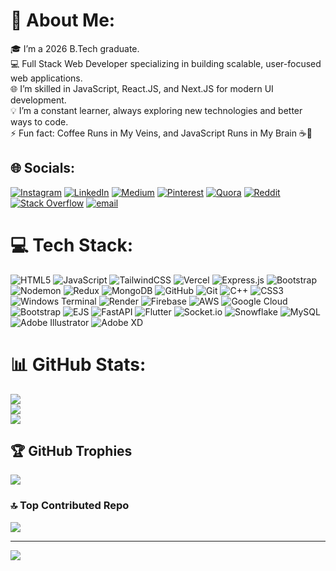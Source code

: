 # 💫 About Me:
🎓 I’m a 2026 B.Tech graduate.<br>💻 Full Stack Web Developer specializing in building scalable, user-focused web applications.<br>🌐 I’m skilled in JavaScript, React.JS, and Next.JS for modern UI development.<br>💡 I’m a constant learner, always exploring new technologies and better ways to code.<br>⚡ Fun fact: Coffee Runs in My Veins, and JavaScript Runs in My Brain ☕🧠


## 🌐 Socials:
[![Instagram](https://img.shields.io/badge/Instagram-%23E4405F.svg?logo=Instagram&logoColor=white)](https://instagram.com/harsh_pal_29) [![LinkedIn](https://img.shields.io/badge/LinkedIn-%230077B5.svg?logo=linkedin&logoColor=white)](https://linkedin.com/in/harsh-pal-17a251253) [![Medium](https://img.shields.io/badge/Medium-12100E?logo=medium&logoColor=white)](https://medium.com/@@harshpal.coder) [![Pinterest](https://img.shields.io/badge/Pinterest-%23E60023.svg?logo=Pinterest&logoColor=white)](https://pinterest.com/harsh_227_pal) [![Quora](https://img.shields.io/badge/Quora-%23B92B27.svg?logo=Quora&logoColor=white)](https://quora.com/profile/Harsh-Pal-692) [![Reddit](https://img.shields.io/badge/Reddit-%23FF4500.svg?logo=Reddit&logoColor=white)](https://reddit.com/user/ChanceAdvance9309) [![Stack Overflow](https://img.shields.io/badge/-Stackoverflow-FE7A16?logo=stack-overflow&logoColor=white)](https://stackoverflow.com/users/29397626) [![email](https://img.shields.io/badge/Email-D14836?logo=gmail&logoColor=white)](mailto:harshpal.coder@gmail.com) 

# 💻 Tech Stack:
![HTML5](https://img.shields.io/badge/html5-%23E34F26.svg?style=for-the-badge&logo=html5&logoColor=white) ![JavaScript](https://img.shields.io/badge/javascript-%23323330.svg?style=for-the-badge&logo=javascript&logoColor=%23F7DF1E) ![TailwindCSS](https://img.shields.io/badge/tailwindcss-%2338B2AC.svg?style=for-the-badge&logo=tailwind-css&logoColor=white) ![Vercel](https://img.shields.io/badge/vercel-%23000000.svg?style=for-the-badge&logo=vercel&logoColor=white) ![Express.js](https://img.shields.io/badge/express.js-%23404d59.svg?style=for-the-badge&logo=express&logoColor=%2361DAFB) ![Bootstrap](https://img.shields.io/badge/bootstrap-%238511FA.svg?style=for-the-badge&logo=bootstrap&logoColor=white) ![Nodemon](https://img.shields.io/badge/NODEMON-%23323330.svg?style=for-the-badge&logo=nodemon&logoColor=%BBDEAD) ![Redux](https://img.shields.io/badge/redux-%23593d88.svg?style=for-the-badge&logo=redux&logoColor=white) ![MongoDB](https://img.shields.io/badge/MongoDB-%234ea94b.svg?style=for-the-badge&logo=mongodb&logoColor=white) ![GitHub](https://img.shields.io/badge/github-%23121011.svg?style=for-the-badge&logo=github&logoColor=white) ![Git](https://img.shields.io/badge/git-%23F05033.svg?style=for-the-badge&logo=git&logoColor=white) ![C++](https://img.shields.io/badge/c++-%2300599C.svg?style=for-the-badge&logo=c%2B%2B&logoColor=white) ![CSS3](https://img.shields.io/badge/css3-%231572B6.svg?style=for-the-badge&logo=css3&logoColor=white) ![Windows Terminal](https://img.shields.io/badge/Windows%20Terminal-%234D4D4D.svg?style=for-the-badge&logo=windows-terminal&logoColor=white) ![Render](https://img.shields.io/badge/Render-%46E3B7.svg?style=for-the-badge&logo=render&logoColor=white) ![Firebase](https://img.shields.io/badge/firebase-%23039BE5.svg?style=for-the-badge&logo=firebase) ![AWS](https://img.shields.io/badge/AWS-%23FF9900.svg?style=for-the-badge&logo=amazon-aws&logoColor=white) ![Google Cloud](https://img.shields.io/badge/GoogleCloud-%234285F4.svg?style=for-the-badge&logo=google-cloud&logoColor=white) ![Bootstrap](https://img.shields.io/badge/bootstrap-%238511FA.svg?style=for-the-badge&logo=bootstrap&logoColor=white) ![EJS](https://img.shields.io/badge/ejs-%23B4CA65.svg?style=for-the-badge&logo=ejs&logoColor=black) ![FastAPI](https://img.shields.io/badge/FastAPI-005571?style=for-the-badge&logo=fastapi) ![Flutter](https://img.shields.io/badge/Flutter-%2302569B.svg?style=for-the-badge&logo=Flutter&logoColor=white) ![Socket.io](https://img.shields.io/badge/Socket.io-black?style=for-the-badge&logo=socket.io&badgeColor=010101) ![Snowflake](https://img.shields.io/badge/snowflake-%2329B5E8.svg?style=for-the-badge&logo=snowflake&logoColor=white) ![MySQL](https://img.shields.io/badge/mysql-4479A1.svg?style=for-the-badge&logo=mysql&logoColor=white) ![Adobe Illustrator](https://img.shields.io/badge/adobe%20illustrator-%23FF9A00.svg?style=for-the-badge&logo=adobe%20illustrator&logoColor=white) ![Adobe XD](https://img.shields.io/badge/Adobe%20XD-470137?style=for-the-badge&logo=Adobe%20XD&logoColor=#FF61F6)
# 📊 GitHub Stats:
![](https://github-readme-stats.vercel.app/api?username=harshpal-coder&theme=dark&hide_border=false&include_all_commits=false&count_private=true)<br/>
![](https://nirzak-streak-stats.vercel.app/?user=harshpal-coder&theme=dark&hide_border=false)<br/>
![](https://github-readme-stats.vercel.app/api/top-langs/?username=harshpal-coder&theme=dark&hide_border=false&include_all_commits=false&count_private=true&layout=compact)

## 🏆 GitHub Trophies
![](https://github-profile-trophy.vercel.app/?username=harshpal-coder&theme=radical&no-frame=false&no-bg=false&margin-w=4)

### 🔝 Top Contributed Repo
![](https://github-contributor-stats.vercel.app/api?username=harshpal-coder&limit=5&theme=dark&combine_all_yearly_contributions=true)

---
[![](https://visitcount.itsvg.in/api?id=harshpal-coder&icon=0&color=0)](https://visitcount.itsvg.in)

<!-- Proudly created with GPRM ( https://gprm.itsvg.in ) -->
